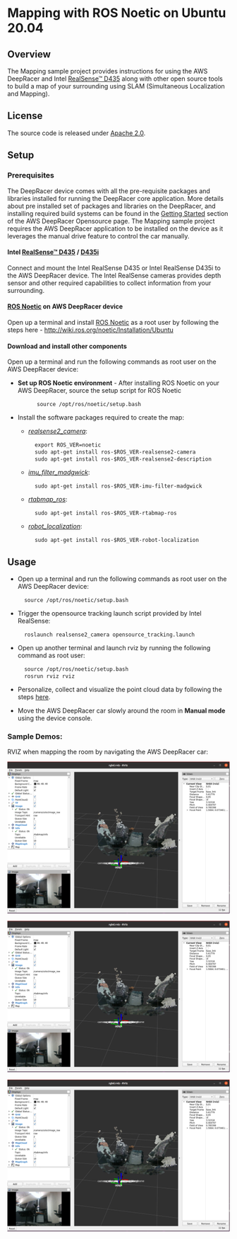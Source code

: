 # Mapping with ROS Noetic on Ubuntu 20.04

## Overview

The Mapping sample project provides instructions for using the AWS DeepRacer and Intel [RealSense™ D435](https://www.intelrealsense.com/depth-camera-d435/) along with other open source tools to build a map of your surrounding using SLAM (Simultaneous Localization and Mapping).

## License

The source code is released under [Apache 2.0](https://aws.amazon.com/apache-2-0/).

## Setup

### Prerequisites

The DeepRacer device comes with all the pre-requisite packages and libraries installed for running the DeepRacer core application. More details about pre installed set of packages and libraries on the DeepRacer, and installing required build systems can be found in the [Getting Started](https://github.com/aws-racer/aws-deepracer-launcher/blob/main/getting-started.md) section of the AWS DeepRacer Opensource page. The Mapping sample project requires the AWS DeepRacer application to be installed on the device as it leverages the manual drive feature to control the car manually.

#### Intel [RealSense™ D435](https://www.intelrealsense.com/depth-camera-d435/) / [D435i](https://www.intelrealsense.com/depth-camera-d435i/)

Connect and mount the Intel RealSense D435 or Intel RealSense D435i to the AWS DeepRacer device. The Intel RealSense cameras provides depth sensor and other required capabilities to collect information from your surrounding.

#### [ROS Noetic](http://wiki.ros.org/noetic) on AWS DeepRacer device

Open up a terminal and install [ROS Noetic](http://wiki.ros.org/noetic) as a root user by following the steps here - http://wiki.ros.org/noetic/Installation/Ubuntu

#### Download and install other components

Open up a terminal and run the following commands as root user on the AWS DeepRacer device:

- **Set up ROS Noetic environment** - After installing ROS Noetic on your AWS DeepRacer, source the setup script for ROS Noetic

            source /opt/ros/noetic/setup.bash

- Install the software packages required to create the map: 

    - [*realsense2_camera*](https://github.com/IntelRealSense/realsense-ros):

            export ROS_VER=noetic
            sudo apt-get install ros-$ROS_VER-realsense2-camera
            sudo apt-get install ros-$ROS_VER-realsense2-description

    - [*imu_filter_madgwick*](https://github.com/ccny-ros-pkg/imu_tools/tree/noetic):

            sudo apt-get install ros-$ROS_VER-imu-filter-madgwick

    - [*rtabmap_ros*](https://github.com/introlab/rtabmap_ros/tree/noetic-devel):

            sudo apt-get install ros-$ROS_VER-rtabmap-ros

    - [*robot_localization*](https://github.com/cra-ros-pkg/robot_localization/tree/noetic-devel):

            sudo apt-get install ros-$ROS_VER-robot-localization

## Usage

- Open up a terminal and run the following commands as root user on the AWS DeepRacer device:

        source /opt/ros/noetic/setup.bash

- Trigger the opensource tracking launch script provided by Intel RealSense:

        roslaunch realsense2_camera opensource_tracking.launch

- Open up another terminal and launch rviz by running the following command as root user:

        source /opt/ros/noetic/setup.bash
        rosrun rviz rviz

- Personalize, collect and visualize the point cloud data by following the steps [here](https://github.com/IntelRealSense/realsense-ros/wiki/SLAM-with-D435i#personalize-rviz).

- Move the AWS DeepRacer car slowly around the room in **Manual mode** using the device console.

### Sample Demos:

RVIZ when mapping the room by navigating the AWS DeepRacer car:

![mapping-pic1](/media/mapping-pic1.png)

![mapping-pic1](/media/mapping-pic1.png)

![mapping-pic1](/media/mapping-pic1.png)
